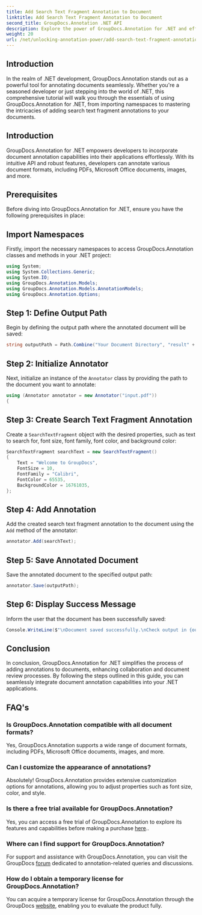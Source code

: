 ```yaml
---
title: Add Search Text Fragment Annotation to Document
linktitle: Add Search Text Fragment Annotation to Document
second_title: GroupDocs.Annotation .NET API
description: Explore the power of GroupDocs.Annotation for .NET and effortlessly add document annotation capabilities to your applications.
weight: 20
url: /net/unlocking-annotation-power/add-search-text-fragment-annotation/
---
```

## Introduction
In the realm of .NET development, GroupDocs.Annotation stands out as a powerful tool for annotating documents seamlessly. Whether you're a seasoned developer or just stepping into the world of .NET, this comprehensive tutorial will walk you through the essentials of using GroupDocs.Annotation for .NET, from importing namespaces to mastering the intricacies of adding search text fragment annotations to your documents.
## Introduction
GroupDocs.Annotation for .NET empowers developers to incorporate document annotation capabilities into their applications effortlessly. With its intuitive API and robust features, developers can annotate various document formats, including PDFs, Microsoft Office documents, images, and more.
## Prerequisites
Before diving into GroupDocs.Annotation for .NET, ensure you have the following prerequisites in place:

## Import Namespaces
Firstly, import the necessary namespaces to access GroupDocs.Annotation classes and methods in your .NET project:
```csharp
using System;
using System.Collections.Generic;
using System.IO;
using GroupDocs.Annotation.Models;
using GroupDocs.Annotation.Models.AnnotationModels;
using GroupDocs.Annotation.Options;
```
## Step 1: Define Output Path
Begin by defining the output path where the annotated document will be saved:
```csharp
string outputPath = Path.Combine("Your Document Directory", "result" + Path.GetExtension("input.pdf"));
```
## Step 2: Initialize Annotator
Next, initialize an instance of the `Annotator` class by providing the path to the document you want to annotate:
```csharp
using (Annotator annotator = new Annotator("input.pdf"))
{
```
## Step 3: Create Search Text Fragment Annotation
Create a `SearchTextFragment` object with the desired properties, such as text to search for, font size, font family, font color, and background color:
```csharp
SearchTextFragment searchText = new SearchTextFragment()
{
    Text = "Welcome to GroupDocs",
    FontSize = 10,
    FontFamily = "Calibri",
    FontColor = 65535,
    BackgroundColor = 16761035,
};
```
## Step 4: Add Annotation
Add the created search text fragment annotation to the document using the `Add` method of the annotator:
```csharp
annotator.Add(searchText);
```
## Step 5: Save Annotated Document
Save the annotated document to the specified output path:
```csharp
annotator.Save(outputPath);
```
## Step 6: Display Success Message
Inform the user that the document has been successfully saved:
```csharp
Console.WriteLine($"\nDocument saved successfully.\nCheck output in {outputPath}.");
```

## Conclusion
In conclusion, GroupDocs.Annotation for .NET simplifies the process of adding annotations to documents, enhancing collaboration and document review processes. By following the steps outlined in this guide, you can seamlessly integrate document annotation capabilities into your .NET applications.
## FAQ's
### Is GroupDocs.Annotation compatible with all document formats?
Yes, GroupDocs.Annotation supports a wide range of document formats, including PDFs, Microsoft Office documents, images, and more.
### Can I customize the appearance of annotations?
Absolutely! GroupDocs.Annotation provides extensive customization options for annotations, allowing you to adjust properties such as font size, color, and style.
### Is there a free trial available for GroupDocs.Annotation?
Yes, you can access a free trial of GroupDocs.Annotation to explore its features and capabilities before making a purchase [here](https://releases.groupdocs.com/)..
### Where can I find support for GroupDocs.Annotation?
For support and assistance with GroupDocs.Annotation, you can visit the GroupDocs [forum](https://forum.groupdocs.com/c/annotation/10) dedicated to annotation-related queries and discussions.
### How do I obtain a temporary license for GroupDocs.Annotation?
You can acquire a temporary license for GroupDocs.Annotation through the GroupDocs [website](https://purchase.groupdocs.com/temporary-license/), enabling you to evaluate the product fully.
